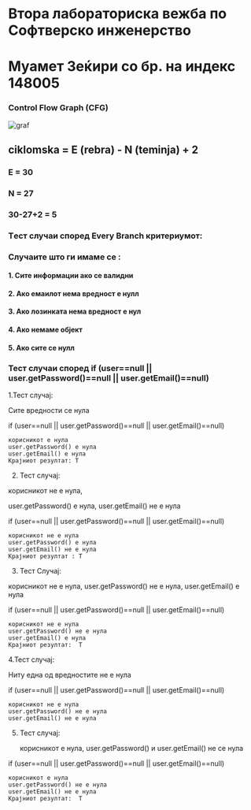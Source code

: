 # Втора лабораториска вежба по Софтверско инженерство
# Муамет Зеќири со бр. на индекс 148005
### Control Flow Graph (CFG)


![graf](https://github.com/Zekiri05/SI_2023_lab2_148005/assets/90937110/f6209bdf-041d-484d-ae0e-a5bc64b6cf0f)


## ciklomska = E (rebra) - N (teminja) + 2
### E = 30 
### N = 27

### 30-27+2 = 5

### Tест случаи според Every Branch критериумот:

### Случаите што ги имаме се :

#### 1. Сите информации ако се валидни 

#### 2. Ако емаилот нема вредност е нулл

#### 3. Ако лозинката нема вредност е нул

#### 4. Ако немаме објект

#### 5. Ако сите се нулл

### Тест случаи според if (user==null || user.getPassword()==null || user.getEmail()==null) 


1.Тест случај: 

Сите вредности се нула

if (user==null || user.getPassword()==null || user.getEmail()==null)

    корисникот е нула
    user.getPassword() е нула
    user.getEmail() е нула
    Крајниот резултат: Т
    

2. Тест случај: 

корисникот не е нула, 

user.getPassword() е нула, user.getEmail() не е нула

if (user==null || user.getPassword()==null || user.getEmail()==null)

    корисникот не е нула
    user.getPassword() е нула
    user.getEmail() не е нула
    Крајниот резултат : Т

3. Teст Случај: 

корисникот не е нула, user.getPassword() не е нула, user.getEmail() е нула

if (user==null || user.getPassword()==null || user.getEmail()==null)

    корисникот не е нула
    user.getPassword() не е нула
    user.getEmail() е нула
    Крајниот резултат:  Т

4.Тест случај: 
  
   Ниту една од вредностите не е нула
   
if (user==null || user.getPassword()==null || user.getEmail()==null)

    корисникот не е нула
    user.getPassword() не е нула
    user.getEmail() не е нула

5. Тест случај: 

    корисникот е нула, user.getPassword() и user.getEmail() не се нула
    
if (user==null || user.getPassword()==null || user.getEmail()==null)

    корисникот е нула
    user.getPassword() не е нула
    user.getEmail() не е нула
    Крајниот резултат:  Т
